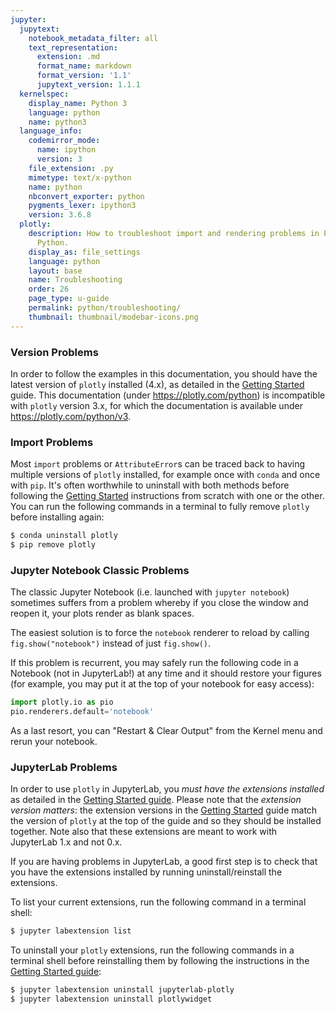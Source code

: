 ```yaml
---
jupyter:
  jupytext:
    notebook_metadata_filter: all
    text_representation:
      extension: .md
      format_name: markdown
      format_version: '1.1'
      jupytext_version: 1.1.1
  kernelspec:
    display_name: Python 3
    language: python
    name: python3
  language_info:
    codemirror_mode:
      name: ipython
      version: 3
    file_extension: .py
    mimetype: text/x-python
    name: python
    nbconvert_exporter: python
    pygments_lexer: ipython3
    version: 3.6.8
  plotly:
    description: How to troubleshoot import and rendering problems in Plotly with
      Python.
    display_as: file_settings
    language: python
    layout: base
    name: Troubleshooting
    order: 26
    page_type: u-guide
    permalink: python/troubleshooting/
    thumbnail: thumbnail/modebar-icons.png
---
```


<!-- #region -->
### Version Problems

In order to follow the examples in this documentation, you should have the latest version of `plotly` installed (4.x), as detailed in the [Getting Started](/python/getting-started) guide. This documentation (under https://plotly.com/python) is incompatible with `plotly` version 3.x, for which the documentation is available under https://plotly.com/python/v3.

### Import Problems

Most `import` problems or `AttributeError`s can be traced back to having multiple versions of `plotly` installed, for example once with `conda` and once with `pip`. It's often worthwhile to uninstall with both methods before following the [Getting Started](/python/getting-started) instructions from scratch with one or the other. You can run the following commands in a terminal to fully remove `plotly` before installing again:

```bash
$ conda uninstall plotly
$ pip remove plotly
```

### Jupyter Notebook Classic Problems

The classic Jupyter Notebook (i.e. launched with `jupyter notebook`) sometimes suffers from a problem whereby if you close the window and reopen it, your plots render as blank spaces.

The easiest solution is to force the `notebook` renderer to reload by calling `fig.show("notebook")` instead of just `fig.show()`.

If this problem is recurrent, you may safely run the following code in a Notebook (not in JupyterLab!) at any time and it should restore your figures (for example, you may put it at the top of your notebook for easy access):

```python
import plotly.io as pio
pio.renderers.default='notebook'
```

As a last resort, you can "Restart & Clear Output" from the Kernel menu and rerun your notebook.

### JupyterLab Problems

In order to use `plotly` in JupyterLab, you *must have the extensions installed* as detailed in the [Getting Started guide](/python/getting-started). Please note that the *extension version matters*: the extension versions in the [Getting Started](/python/getting-started) guide match the version of `plotly` at the top of the guide and so they should be installed together. Note also that these extensions are meant to work with JupyterLab 1.x and not 0.x.

If you are having problems in JupyterLab, a good first step is to check that you have the extensions installed by running uninstall/reinstall the extensions.

To list your current extensions, run the following command in a terminal shell:

```bash
$ jupyter labextension list
```

To uninstall your `plotly` extensions, run the following commands in a terminal shell before reinstalling them by following the instructions in the [Getting Started guide](/python/getting-started):

```bash
$ jupyter labextension uninstall jupyterlab-plotly
$ jupyter labextension uninstall plotlywidget
```
<!-- #endregion -->

```python

```
